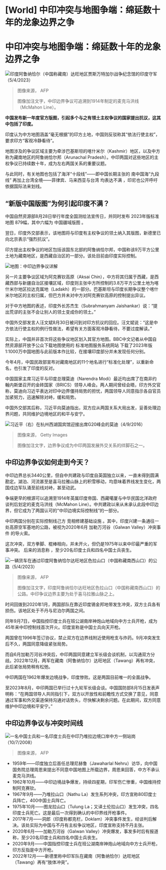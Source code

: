 # [World] 中印冲突与地图争端：绵延数十年的龙象边界之争

#  中印冲突与地图争端：绵延数十年的龙象边界之争


![印度阿鲁纳恰尔（中国称藏南）达旺地区贾斯万特加尔战争纪念馆的印度守军（5/4/2023）](_130959964_gettyimages-1252623024.jpg)

> 图像来源，  AFP
>
> 图像加注文字，中印边界争议可追溯到1914年制定的麦克马洪线（McMahon Line）。

**中国发布新一年度官方版图，引起多个与之有领土主权争议的国家提出抗议，这其中包括了印度。**

印度认为中方地图涵盖“毫无根据”的印方土地，中国则反驳称其“依法行使主权”，要求印方“客观冷静看待”。

地图涉及的争议区域主要为牵涉巴基斯坦的喀什米尔（Kashmir）地区，以及中方称为藏南地区的阿鲁纳恰尔邦（Arunachal Pradesh）。中印两国对这些地区的主权争议已持续数十年，成为左右两国关系的重要议题。

与此同时，有关地图也包括了海洋“十段线”——即中国长期主张的 南中国海“九段线”  再加上台湾全境——菲律宾、马来西亚与台湾 均表达不满  ，印尼也公开呼吁依据国际法来划线。

##  “新版中国版图”为何引起印度不满？

中国自然资源部8月28日举行年度全国测绘法宣传日，并同时发布 2023年版标准地图  879幅，其中六幅为 中国疆域版图  。

翌日，印度外交部表示，该地图将与印度有主权争议的领土纳入其版图，新德里已向北京表示“强烈抗议”。

印方提出主权争议的地区包括该国东北部的阿鲁纳恰尔邦，中国称该9万平方公里土地为藏南地区，是西藏自治区的一部分。该处目前由印度实际控制。

![地图：中印边界争议详解](_130959959_kashmir_overview_chinese-nc.png)

另一片主要争议区域为阿克赛钦高原（Aksai Chin），中方将其归属于西藏，是西藏西部与新疆自治区接壤区域，印度则主张中方所控制的3.8万平方公里土地为喀什米尔地区拉达克属地（Ladakh）的一部分。巴基斯坦与印度长期争议整个喀什米尔地区的主权归属，但巴方并未对中方对阿克赛钦高原的控制提出异议。

对于中方地图的表述，印度外长苏杰生（Subrahmanyam Jaishankar）说：“提出荒谬的主张不会让别人的领土变成你的领土。”

中国外交部发言人汪文斌8月30日被问到对印方抗议的回应。汪文斌说：“这是中方依法行使主权的例行性做法，希望有关方面客观冷静看待，不要过度解读。”

实际上，中国并非首次将这些争议地区划入其官方地图。BBC中文记者从中国自然资源部开放予公众下载地图使用的 标准地图服务系统网站  下载了2023年版1:1000万中国地图与此前版本作比较，在接壤印度部分并未发现任何分别。

今年4月，中国民政部宣布对藏南地区的11个地名进行“标准化处理”，以重新命名，也引发了印度的反对。

中国国家主席习近平与印度总理莫迪（Narendra Modi）最近均出席了在南非约翰内斯堡召开的金砖国家（BRICS）领导人峰会。两人期间曾经会晤，印方外交官称，莫迪向习近平表达对印中边界僵持局势的担忧，两国领导人同意指示各自官员加紧努力，迅速解除对峙，缓和局势。

中国外交部其后称，习近平向莫迪指出，双方应从两国关系大局出发，妥善处理边界问题，共同维护边境地区的和平与安宁。

![习近平（右）在杭州西湖国宾馆迎接出席G20峰会的莫迪（4/9/2016）](_130965716_gettyimages-598993930.jpg)

> 图像来源，  Getty Images
>
> 图像加注文字，边界争议成为中印两国发展外交关系的绊脚石之一。

##  中印边界争议如何走到今天？

中印边界总长3440公里，但自中共建政与印度自英国独立以来，一直未得到圆满勘定。湖泊、河流甚至是喜马拉雅山脉上的积雪移动，均意味着界线发生变化，两国戍边军队涌至前线对峙，甚至动武。

争端更早的根源可以追溯至1914年英属印度帝国、西藏噶厦与中华民国北洋政府谈判后划定的麦克马洪线（McMahon Line）。中共建政以来从未承认此段中印边界，但它成为了两国认可的“中印边境实际控制线”的一部分。

中印两国分别在实际控制线己方 竞相修建基础设施  。其中，印度兴建一条通往一处高原空军基地的公路，被视为2020年6月 加勒万河谷（Galwan Valley）冲突事件  的导火索。

这次冲突，双方拳脚、棍棒相向，并未开火，但仍是1975年以来中印最严重的军事冲突。 后来的消息称  ，至少20名印度士兵和四名中国士兵丧生。

![一辆货车在通过印度阿鲁纳恰尔达旺地区色拉山口（中国称藏南西山口）的公路（5/4/2023）](_130965720_gettyimages-1252626033.jpg)

> 图像来源，  AFP
>
> 图像加注文字，印度阿鲁纳恰尔达旺地区色拉山口（中国称藏南西山口）的公路。中印争议边界主要为处于喜马拉雅山脉之上。

时间回拨到2020年1月，两国部队在靠近印度锡金邦地带发生冲突，双方士兵各有损伤。该地区处于不丹与尼泊尔两国之间。

同年9月7日，中国指控印度士兵在班公湖南岸神炮山地域向中方士兵开枪，成为45年来中印控制线首次开火。印度宣称是中国士兵向天开枪。

两国曾在1996年签订协议，禁止双方在边界线附近使用枪支与炸药。9月冲突发生后不久，两国同意降级紧张局势。

而自6月加勒万河谷冲突后，中印两国同意建立军长级会谈机制，以沟通双方分歧。2022年12月，两军在藏南（阿鲁纳恰尔）达旺地区（Tawang）再有冲突，此后紧张局势稍有松弛。

中印两国在1962年爆发边境战争，印度惨败。这是两国目前唯一的全面战争。

至2023年8月，中印两国已举行过十九轮军长级会谈。中国国防部8月15日发表声明称：“在两国领导人共同指引下，双方以开放性和前瞻性方式交换了意见，同意通过军事和外交渠道保持沟通对话势头，尽快解决剩余问题。在此期间，双方同意维护中印边境和平安宁。”

##  中印边界争议与冲突时间线

![一名中国士兵和一名印度士兵在中印乃堆拉边境口岸中方一侧站岗（10/7/2008）](_130965717_a9f6443f-a04f-4aad-8250-96660d7029cc.jpg)

> 图像来源，  AFP

  * 1959年——印度独立后首任总理尼赫鲁（Jawaharlal Nehru）访华，向中国国务院总理周恩来提出不同意中国地图上所载边界，周恩来回答，中方不承认麦克马洪线。 
  * 1962年10月——中印边境战争爆发，持续四星期，印军伤亡惨重，中国维持控制阿克赛钦。 
  * 1967年9月——乃堆拉山口（Nathu La）发生系列冲突，印方宣称80印度士兵阵亡，400中国士兵阵亡。 
  * 1975年10月——图龙拉山口（Tulung La；又译土伦拉山口）发生冲突，四名印度士兵死亡。这是最后一次得到确认的中印界线开枪事件。 
  * 2017年7月——洞郎（印度称都克栏，Doklam）冲突事件发生，经谈判后解决。该处实际为中国与不丹有主权争议地区，印度宣称支持不丹主张。 
  * 2020年6月——加勒万河谷（Galwan Valley）冲突爆发，事发多时后有报道称，至少20名印度士兵和四名中国士兵丧生。 
  * 2020年9月——中国指控印度士兵在班公湖南岸神炮山地域向中方士兵开枪，印方反指是中方开枪。 
  * 2022年12月——新德里称中印军队在藏南（阿鲁纳恰尔）达旺地区（Tawang）再有“肢体冲突”。 


